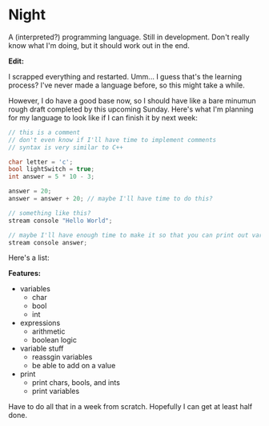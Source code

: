 # Night

A (interpreted?) programming language. Still in development. Don't really know what I'm doing, but it should work out in the end.

**Edit:**

I scrapped everything and restarted. Umm... I guess that's the learning process? I've never made a language before, so this might take a while.

However, I do have a good base now, so I should have like a bare minumun rough draft completed by this upcoming Sunday. Here's what I'm planning for my language to look like if I can finish it by next week:

```.cpp
// this is a comment
// don't even know if I'll have time to implement comments
// syntax is very similar to C++

char letter = 'c';
bool lightSwitch = true;
int answer = 5 * 10 - 3;

answer = 20;
answer = answer + 20; // maybe I'll have time to do this?

// something like this?
stream console "Hello World";

// maybe I'll have enough time to make it so that you can print out variables
stream console answer;
```

Here's a list:

**Features:**

- variables
  - char
  - bool
  - int
- expressions
  - arithmetic
  - boolean logic
- variable stuff
  - reassgin variables
  - be able to add on a value
- print
  - print chars, bools, and ints
  - print variables
  
Have to do all that in a week from scratch. Hopefully I can get at least half done.
